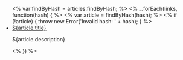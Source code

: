 <ul class="topic-links">
<% var findByHash = articles.findByHash; %>
<% _.forEach(links, function(hash) { %>
  <% var article = findByHash(hash); %>
  <% if (!article) { throw new Error('Invalid hash: ' + hash); } %>
  <li>
    <i class="icon icon-budicon-715"></i><a href="${'/docs' + article.url}">${article.title}</a>
    <p>
      ${article.description}
    </p>
  </li>
<% }) %>
</ul>
